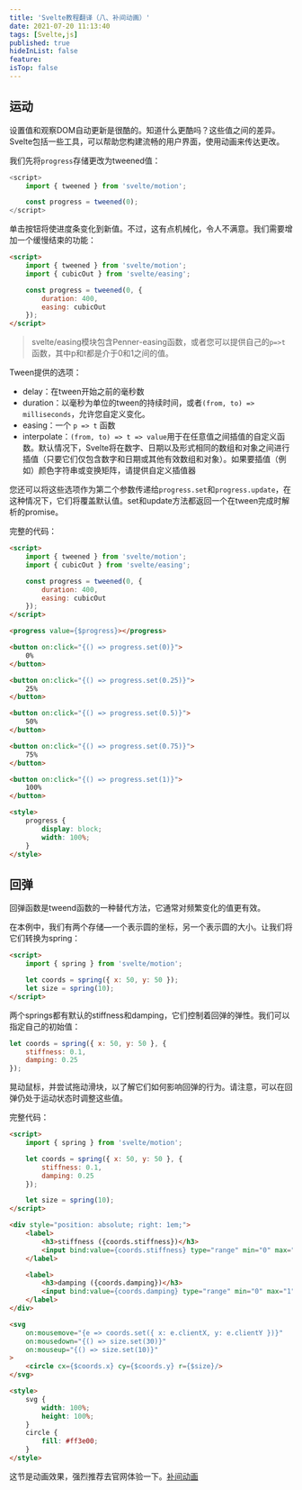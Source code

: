```yaml
---
title: 'Svelte教程翻译（八、补间动画）'
date: 2021-07-20 11:13:40
tags: [Svelte,js]
published: true
hideInList: false
feature: 
isTop: false
---
```

## 运动

设置值和观察DOM自动更新是很酷的。知道什么更酷吗？这些值之间的差异。Svelte包括一些工具，可以帮助您构建流畅的用户界面，使用动画来传达更改。

我们先将`progress`存储更改为tweened值：

```javascript
<script>
	import { tweened } from 'svelte/motion';

	const progress = tweened(0);
</script>
```

单击按钮将使进度条变化到新值。不过，这有点机械化，令人不满意。我们需要增加一个缓慢结束的功能：

```html
<script>
	import { tweened } from 'svelte/motion';
	import { cubicOut } from 'svelte/easing';

	const progress = tweened(0, {
		duration: 400,
		easing: cubicOut
	});
</script>
```

> svelte/easing模块包含Penner-easing函数，或者您可以提供自己的`p=>t`函数，其中p和t都是介于0和1之间的值。

Tween提供的选项：

- delay：在tween开始之前的毫秒数
- duration：以毫秒为单位的tween的持续时间，或者`(from, to) => milliseconds`，允许您自定义变化。
- easing：一个 `p => t` 函数
- interpolate：`(from, to) => t => value`用于在任意值之间插值的自定义函数。默认情况下，Svelte将在数字、日期以及形式相同的数组和对象之间进行插值（只要它们仅包含数字和日期或其他有效数组和对象）。如果要插值（例如）颜色字符串或变换矩阵，请提供自定义插值器

您还可以将这些选项作为第二个参数传递给`progress.set`和`progress.update`，在这种情况下，它们将覆盖默认值。set和update方法都返回一个在tween完成时解析的promise。

完整的代码：

```html
<script>
	import { tweened } from 'svelte/motion';
	import { cubicOut } from 'svelte/easing';

	const progress = tweened(0, {
		duration: 400,
		easing: cubicOut
	});
</script>

<progress value={$progress}></progress>

<button on:click="{() => progress.set(0)}">
	0%
</button>

<button on:click="{() => progress.set(0.25)}">
	25%
</button>

<button on:click="{() => progress.set(0.5)}">
	50%
</button>

<button on:click="{() => progress.set(0.75)}">
	75%
</button>

<button on:click="{() => progress.set(1)}">
	100%
</button>

<style>
	progress {
		display: block;
		width: 100%;
	}
</style>
```

## 回弹

回弹函数是tweend函数的一种替代方法，它通常对频繁变化的值更有效。

在本例中，我们有两个存储—一个表示圆的坐标，另一个表示圆的大小。让我们将它们转换为spring：

```html
<script>
	import { spring } from 'svelte/motion';

	let coords = spring({ x: 50, y: 50 });
	let size = spring(10);
</script>
```

两个springs都有默认的stiffness和damping，它们控制着回弹的弹性。我们可以指定自己的初始值：

```javascript
let coords = spring({ x: 50, y: 50 }, {
	stiffness: 0.1,
	damping: 0.25
});
```

晃动鼠标，并尝试拖动滑块，以了解它们如何影响回弹的行为。请注意，可以在回弹仍处于运动状态时调整这些值。

完整代码：

```html
<script>
	import { spring } from 'svelte/motion';

	let coords = spring({ x: 50, y: 50 }, {
		stiffness: 0.1,
		damping: 0.25
	});

	let size = spring(10);
</script>

<div style="position: absolute; right: 1em;">
	<label>
		<h3>stiffness ({coords.stiffness})</h3>
		<input bind:value={coords.stiffness} type="range" min="0" max="1" step="0.01">
	</label>

	<label>
		<h3>damping ({coords.damping})</h3>
		<input bind:value={coords.damping} type="range" min="0" max="1" step="0.01">
	</label>
</div>

<svg
	on:mousemove="{e => coords.set({ x: e.clientX, y: e.clientY })}"
	on:mousedown="{() => size.set(30)}"
	on:mouseup="{() => size.set(10)}"
>
	<circle cx={$coords.x} cy={$coords.y} r={$size}/>
</svg>

<style>
	svg {
		width: 100%;
		height: 100%;
	}
	circle {
		fill: #ff3e00;
	}
</style>
```

这节是动画效果，强烈推荐去官网体验一下。[补间动画](https://svelte.dev/tutorial/tweened)



